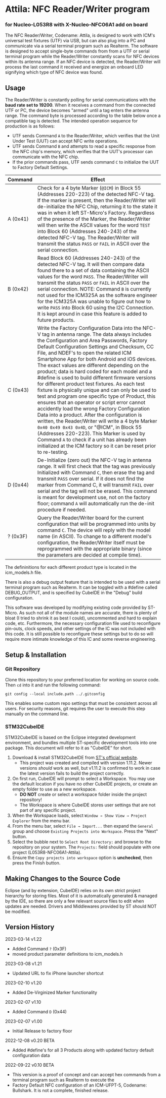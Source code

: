 # Attila: NFC Reader/Writer program
### for Nucleo-L053R8 with X-Nucleo-NFC06A1 add on board

The NFC Reader/Writer, Codename: Attila, is designed to work with ICM's universal test fixtures (UTF) via USB, but can also plug into a PC and communicate via a serial terminal program such as Realterm. The software is designed to accept single-byte commands from from a UTF or serial terminal program while the Reader/Writer constantly scans for NFC devices within its antenna range. If an NFC device is detected, the Reader/Writer will process the last command it received and energize an onboard LED signifying which type of NFC device was found.

## Usage

The Reader/Writer is constantly polling for serial communications with the **baud rate set to 19200**. When it receives a command from the connected UTF or PC, the device becomes "armed" until a tag enters the antenna range. The command byte is processed according to the table below once a compatible tag is detected.
The intended operation sequence for production is as follows:
* UTF sends Command `A` to the Reader/Writer, which verifies that the Unit Under Test (UUT) can accept NFC write operations.
* UTF sends Command `B` and attempts to read a specific response from the NFC chip's memory, which verifies that the UUT's processor can communicate with the NFC chip.
* If the prior commands pass, UTF sends command `C` to initialize the UUT to Factory Default Settings.

|Command|Effect|
|---|---|
| A (0x41) | Check for a 4 byte Marker (`@ICM`) in Block 55 (Addresses 220-223) of the detected NFC-V tag. If the marker is present, then the Reader/Writer will de-initialize the NFC Chip, returning it to the state it was in when it left ST-Micro's Factory. Regardless of the presence of the Marker, the Reader/Writer will then write the ASCII values for the word `TEST` into Block 60 (Addresses 240-243) of the detected NFC-V tag. The Reader/Writer will transmit the status `PASS` or `FAIL` in ASCII over the serial connection.|
| B (0x42) | Read Block 60 (Addresses 240-243) of the detected NFC-V tag. It will then compare data found there to a set of data containing the ASCII values for the word `PASS`. The Reader/Writer will transmit the status `PASS` or `FAIL` in ASCII over the serial connection. NOTE: Command `B` is currently not used for the ICM325A as the software engineer for the ICM325A was unable to figure out how to write `PASS` into Block 60 using the I2C Connection. It is kept around in case this feature is added to future products.|
| C (0x43) | Write the Factory Configuration Data into the NFC-V tag in antenna range. The data always includes the Configuration and Area Passwords, Factory Default Configuration Settings and Checksum, CC File, and NDEF's to open the related ICM Smartphone App for both Android and iOS devices. The exact values are different depending on the product; data is hard coded for each model and a #define is used to build different firmware versions for different product test fixtures. As each test fixture is physically unique and can only be used to test and program one specific type of Product, this ensures that an operator or script error cannot accidently load the wrong Factory Configuration Data into a product. After the configuration is written, the Reader/Writer will write a 4 byte Marker `0x40 0x49 0x43 0x4D`, or "@ICM", in Block 55 (Addresses 220-223). This Marker is used by Command `A` to check if a unit has already been initialized at the ICM factory so it can be reset prior to re-testing.
| D (0x44) | De-Initialize (zero out) the NFC-V tag in antenna range. It will first check that the tag was previously Initialized with Command `C`, then erase the tag and transmit `PASS` over serial. If it does not find the marker from Command C, it will transmit `FAIL` over serial and the tag will not be erased. This command is meant for development use, not on the factory floor; command `A` will automatically run the de-init procedure if needed.|
| ? (0x3F) | Query the Reader/Writer board for the current configuration that will be programmed into units by command `C`. The device will reply with the model name (in ASCII). To change to a different model's configuration, the Reader/Writer itself must be reprogrammed with the appropriate binary (since the parameters are decided at compile time).|

The defininitions for each different product type is located in the icm_models.h file.

There is also a debug output feature that is intended to be used with a serial terminal program such as Realterm. It can be toggled with a #define called DEBUG_OUTPUT, and is specified by CubeIDE in the "Debug" build configuration.

This software was developed by modifying existing code provided by ST-Micro. As such not all of the module names are accurate,
	there is plenty of bloat (I tried to shrink it as best I could), uncommented and hard to explain code, etc. Furthermore, the
	necessary configuration file used to reconfigure pin-outs, clock speeds, and other settings of the IC was not included with this
	code. It is still possible to reconfigure these settings but to do so will require more intimate knowledge of this IC and some
	reverse engineering.

## Setup & Installation
### Git Repository
Clone this repository to your preferred location for working on source code. Then `cd` into it and run the following command:
```
git config --local include.path ../.gitconfig
```
This enables some custom repo settings that must be consistent across all users. For security reasons, git requires the user to execute this step manually on the command line.

### STM32CubeIDE
STM32CubeIDE is based on the Eclipse integrated development environment, and bundles multiple ST-specific development tools into one package. This document will refer to it as "CubeIDE" for short.
1. Download & install STM32CubeIDE from [ST's official website](https://www.st.com/en/development-tools/stm32cubeide.html).
   *  This project was created and compiled with version 1.11.2. Newer versions *should* work as well, but v1.11.2 is confirmed to work in case the latest version fails to build the project correctly.
2. On first run, CubeIDE will prompt to select a Workspace. You may use the default location if you have no other CubeIDE projects, or create an empty folder to use as a new workspace.
   * **DO NOT** create or select a workspace folder inside the project repository!
   * The Workspace is where CubeIDE stores user settings that are not part of any specific project.
3. When the Workspace loads, select `Window → Show View → Project Explorer` from the menu bar.
4. From the menu bar, select `File → Import...` then expand the `General` group and choose `Existing Projects into Workspace`. Press the "Next" button.
5. Select the bubble next to `Select Root Directory:` and browse to the repository on your system. The `Projects:` field should populate with one project (L053R8-NFC06A1-Attila).
6. Ensure the `Copy projects into workspace` option is **unchecked**, then press the Finish button.

## Making Changes to the Source Code
Eclipse (and by extension, CubeIDE) relies on its own strict project hierarchy for storing files. Most of it is automatically generated & managed by the IDE, so there are only a few relevant source files to edit when updates are needed. Drivers and Middlewares provided by ST should NOT be modified.

## Version History
2023-03-14	v1.22
- Added Command `?` (0x3F)
- moved product parameter definitions to icm_models.h

2023-03-08	v1.21
- Updated URL to fix iPhone launcher shortcut

2023-02-10	v1.20
- Added De-Virginized Marker functionality

2023-02-07	v1.10
- Added Command `D` (0x44)

2023-02-07	v1.00
- Initial Release to factory floor

2022-12-08	v0.20 BETA
- Added #define's for all 3 Products along with updated factory default configuration data

2022-09-22	v0.10 BETA
- This version is a proof of concept and can accept hex commands from a terminal program such as Realterm to execute the
- Factory Default NFC configuration of an ICM-UFPT-5, Codename: Bullshark. It is not a complete, finished release.